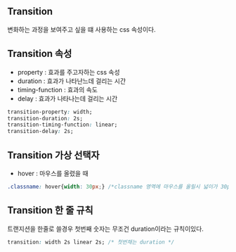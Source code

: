 
## Transition
변화하는 과정을 보여주고 싶을 떄 사용하는 css 속성이다.



## Transition 속성
- property : 효과를 주고자하는 css 속성
- duration : 효과가 나타난느데 걸리는 시간
- timing-function : 효과의 속도
- delay : 효과가 나타나는데 걸리는 시간 

```css
transition-property: width;
transition-duration: 2s;
transition-timing-function: linear;
transition-delay: 2s; 
```

## Transition 가상 선택자
- hover : 마우스를 올렸을 때
```css
.classname: hover{width: 30px;} /*classname 영역에 마우스를 올릴시 넓이가 30px로 변경 된다.  */
```

## Transition 한 줄 규칙

트랜지션을 한줄로 쓸경우 첫번째 숫자는 무조건 duration이라는 규칙이있다.
```css
transition: width 2s linear 2s; /* 첫번채는 duration */
```